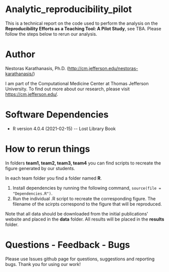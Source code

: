 # Analytic_reproducibility_pilot
This is a technical report on the code used to perform the analysis on the **Reproducibility Efforts as a Teaching Tool: A Pilot Study**, see TBA. Please follow the steps below to rerun our analysis.

# Author 
Nestoras Karathanasis, Ph.D. (http://cm.jefferson.edu/nestoras-karathanasis/)

I am part of the Computational Medicine Center at Thomas Jefferson University. To find out more about our research, please visit https://cm.jefferson.edu/.

# Software Dependencies
- R version 4.0.4 (2021-02-15) -- Lost Library Book

# How to rerun things
In folders **team1, team2, team3, team4** you can find scripts to recreate the figure generated by our students. 

In each team folder you find a folder named **R**.
1. Install dependencies by running the following command, `source(file = "Dependencies.R")`. 
2. Run the individual .R script to recreate the corresponding figure. The filename of the scirpts correspond to the figure that will be reproduced.

Note that all data should be downloaded from the initial publications' website and placed in the **data** folder.
All results will be placed in the **results** folder.

# Questions - Feedback - Bugs
Please use Issues github page for questions, suggestions and reporting bugs.
Thank you for using our work!



